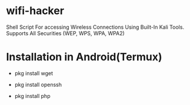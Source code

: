 # wifi-hacker

Shell Script For accessing Wireless Connections Using Built-In Kali Tools. Supports All Securities (WEP, WPS, WPA, WPA2)

# Installation in Android(Termux)

 - pkg install wget
 
 - pkg install openssh
   
 - pkg install php
